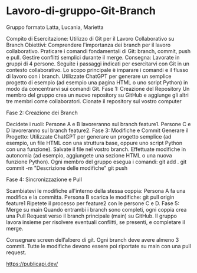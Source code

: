 # Lavoro-di-gruppo-Git-Branch
Gruppo formato Latta, Lucania, Marietta


Compito di Esercitazione: Utilizzo di Git per il Lavoro Collaborativo su Branch
Obiettivi:
Comprendere l'importanza dei branch per il lavoro collaborativo.
Praticare i comandi fondamentali di Git: branch, commit, push e pull.
Gestire conflitti semplici durante il merge.
Consegna: Lavorate in gruppi di 4 persone. Seguite i passaggi indicati per esercitarvi con Git in un contesto collaborativo. Lo scopo principale è imparare i comandi e il flusso di lavoro con i branch. Utilizzate ChatGPT per generare un semplice progetto di esempio (ad esempio una pagina HTML o uno script Python) in modo da concentrarvi sui comandi Git.
Fase 1: Creazione del Repository
Un membro del gruppo crea un nuovo repository su GitHub e aggiunge gli altri tre membri come collaboratori.
Clonate il repository sul vostro computer

Fase 2: Creazione dei Branch

Decidete i ruoli:
Persone A e B lavoreranno sul branch feature1.
Persone C e D lavoreranno sul branch feature2.
Fase 3: Modifiche e Commit
Generare il Progetto: Utilizzate ChatGPT per generare un progetto semplice (ad esempio, un file HTML con una struttura base, oppure uno script Python con una funzione). Salvate il file nel vostro branch.
Effettuate modifiche in autonomia (ad esempio, aggiungete una sezione HTML o una nuova funzione Python).
Ogni membro del gruppo esegua i comandi:
git add . git commit -m "Descrizione delle modifiche" git push

Fase 4: Sincronizzazione e Pull

Scambiatevi le modifiche all'interno della stessa coppia:
Persona A fa una modifica e la committa.
Persona B scarica le modifiche:
git pull origin feature1
Ripetete il processo per feature2 con le persone C e D.
Fase 5: Merge su main
Quando entrambi i branch sono completi, ogni coppia crea una Pull Request verso il branch principale (main) su GitHub.
Il gruppo lavora insieme per risolvere eventuali conflitti, se presenti, e completare il merge.

Consegnare screen dell’albero di git. Ogni branch deve avere almeno 3 commit. 
Tutte le modifiche devono essere poi riportate su main con una pull request. 


https://publicapi.dev/ 

